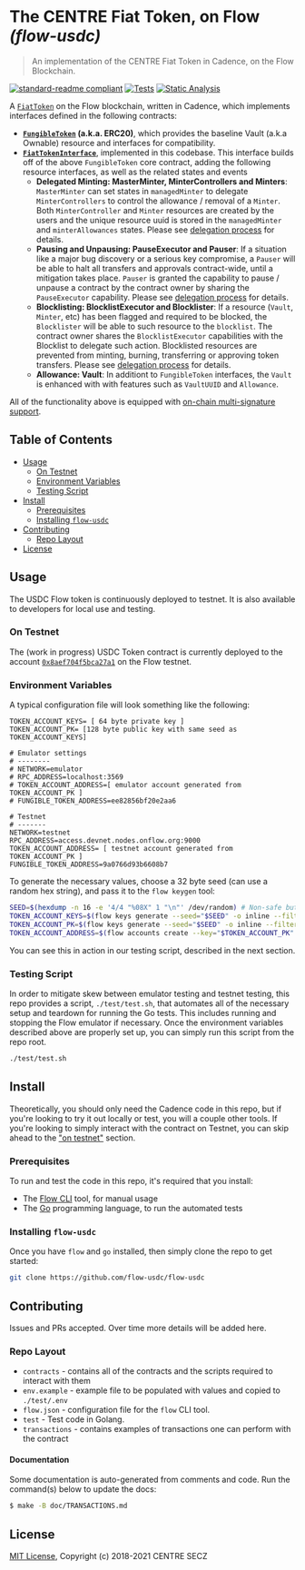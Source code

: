 # The CENTRE Fiat Token, on Flow _(flow-usdc)_

> An implementation of the CENTRE Fiat Token in Cadence, on the Flow Blockchain.

<!-- markdownlint-configure-file { "MD013": { "line_length": 100 } } -->

[![standard-readme compliant](https://img.shields.io/badge/readme%20style-standard-lightgreen.svg?style=flat-square)](https://github.com/RichardLitt/standard-readme)
[![Tests](https://github.com/flow-usdc/flow-usdc/actions/workflows/tests-main.yml/badge.svg)](https://github.com/flow-usdc/flow-usdc/actions/workflows/tests-main.yml)
[![Static Analysis](https://github.com/flow-usdc/flow-usdc/actions/workflows/static-analysis.yml/badge.svg)](https://github.com/flow-usdc/flow-usdc/actions/workflows/static-analysis.yml)

<!-- TODO: Banner? -->

A [`FiatToken`] on the Flow blockchain, written in Cadence, which implements interfaces defined
in the following contracts:

* **[`FungibleToken`] (a.k.a. ERC20)**, which provides the baseline Vault (a.k.a Ownable) resource
and interfaces for compatibility.
* **[`FiatTokenInterface`]**, implemented in this codebase. This interface builds off of the above
`FungibleToken` core contract, adding the following resource interfaces, as well as the related
states and events
  * **Delegated Minting: MasterMinter, MinterControllers and Minters**:
  `MasterMinter` can set states in `managedMinter` to  delegate
  `MinterControllers` to control the allowance / removal of a `Minter`.
  Both `MinterController` and `Minter` resources are created by the users
  and the unique resource uuid is stored in the `managedMinter` and `minterAllowances` states.
  Please see [delegation process](./doc/resource-interactions.md) for details.
  * **Pausing and Unpausing: PauseExecutor and Pauser**: If a situation like a major bug discovery
  or a serious key compromise,
  a `Pauser` will be able to halt all transfers and approvals contract-wide,
  until a mitigation takes place.
  `Pauser` is granted the capability to pause / unpause a contract by the contract owner by
  sharing the `PauseExecutor` capability.
  Please see [delegation process](./doc/resource-interactions.md) for details.
  * **Blocklisting: BlocklistExecutor and Blocklister**: If a resource (`Vault`, `Minter`, etc)
  has been flagged and required to be blocked, the `Blocklister` will be able to such resource to
  the `blocklist`. The contract owner shares the `BlocklistExecutor` capabilities with the
  Blocklist to delegate such action.
  Blocklisted resources are prevented from minting, burning, transferring or approving token transfers.
  Please see [delegation process](./doc/resource-interactions.md) for details.
  * **Allowance: Vault**: In additiont to `FungibleToken` interfaces,
  the `Vault` is enhanced with with features such as `VaultUUID` and `Allowance`.

All of the functionality above is equipped with [on-chain multi-signature support].

[`FiatToken`]: https://github.com/flow-usdc/flow-usdc/blob/main/contracts/FiatToken.cdc
[`FiatTokenInterface`]: https://github.com/flow-usdc/flow-usdc/blob/main/contracts/FiatTokenInterface.cdc
[`FungibleToken`]: https://docs.onflow.org/core-contracts/fungible-token/
[on-chain multi-signature support]: https://github.com/flow-hydraulics/onchain-multisig

## Table of Contents

* [Usage](#usage)
  * [On Testnet](#on-testnet)
  * [Environment Variables](#environment-variables)
  * [Testing Script](#testing-script)
* [Install](#install)
  * [Prerequisites](#prerequisites)
  * [Installing `flow-usdc`](#installing-flow-usdc)
* [Contributing](#contributing)
  * [Repo Layout](#repo-layout)
* [License](#license)

## Usage

The USDC Flow token is continuously deployed to testnet. It is also available to developers
for local use and testing.

### On Testnet

The (work in progress) USDC Token contract is currently deployed to the account
[`0x8aef704f5bca27a1`](https://flow-view-source.com/testnet/account/0x8aef704f5bca27a1/) on the
Flow testnet.

<!-- TODO: Examples -->

### Environment Variables

A typical configuration file will look something like the following:

```shell
TOKEN_ACCOUNT_KEYS= [ 64 byte private key ]
TOKEN_ACCOUNT_PK= [128 byte public key with same seed as TOKEN_ACCOUNT_KEYS]

# Emulator settings
# --------
# NETWORK=emulator
# RPC_ADDRESS=localhost:3569
# TOKEN_ACCOUNT_ADDRESS=[ emulator account generated from TOKEN_ACCOUNT_PK ]
# FUNGIBLE_TOKEN_ADDRESS=ee82856bf20e2aa6

# Testnet
# -------
NETWORK=testnet
RPC_ADDRESS=access.devnet.nodes.onflow.org:9000
TOKEN_ACCOUNT_ADDRESS= [ testnet account generated from TOKEN_ACCOUNT_PK ]
FUNGIBLE_TOKEN_ADDRESS=9a0766d93b6608b7
```

To generate the necessary values, choose a 32 byte seed (can use a random hex string), and
pass it to the `flow keygen` tool:

```bash
SEED=$(hexdump -n 16 -e '4/4 "%08X" 1 "\n"' /dev/random) # Non-safe but usable random numbers
TOKEN_ACCOUNT_KEYS=$(flow keys generate --seed="$SEED" -o inline --filter=Private)
TOKEN_ACCOUNT_PK=$(flow keys generate --seed="$SEED" -o inline --filter=Private)
TOKEN_ACCOUNT_ADDRESS=$(flow accounts create --key="$TOKEN_ACCOUNT_PK" -o inline --filter=Address)
```

You can see this in action in our testing script, described in the next section.

### Testing Script

In order to mitigate skew between emulator testing and testnet testing, this repo provides a
script, `./test/test.sh`, that automates all of the necessary setup and teardown for running the Go
tests. This includes running and stopping the Flow emulator if necessary. Once the environment
variables described above are properly set up, you can simply run this script from the repo
root.

```bash
./test/test.sh
```

## Install

Theoretically, you should only need the Cadence code in this repo, but if you're looking to
try it out locally or test, you will a couple other tools. If you're looking to simply
interact with the contract on Testnet, you can skip ahead to the ["on testnet"](#on-testnet)
section.

### Prerequisites

To run and test the code in this repo, it's required that you install:

* The [Flow CLI](https://docs.onflow.org/flow-cli/) tool, for manual usage
* The [Go](https://golang.org/doc/install) programming language, to run the automated tests

### Installing `flow-usdc`

Once you have `flow` and `go` installed, then simply clone the repo to get started:

```bash
git clone https://github.com/flow-usdc/flow-usdc
```

## Contributing

Issues and PRs accepted. Over time more details will be added here.

### Repo Layout

* `contracts` - contains all of the contracts and the scripts required to interact with them
* `env.example` - example file to be populated with values and copied to `./test/.env`
* `flow.json` - configuration file for the `flow` CLI tool.
* `test` - Test code in Golang.
* `transactions` - contains examples of transactions one can perform with the contract

#### Documentation

Some documentation is auto-generated from comments and code.
Run the command(s) below to update the docs:

```bash
$ make -B doc/TRANSACTIONS.md
```

## License

[MIT License](./LICENSE), Copyright (c) 2018-2021 CENTRE SECZ
